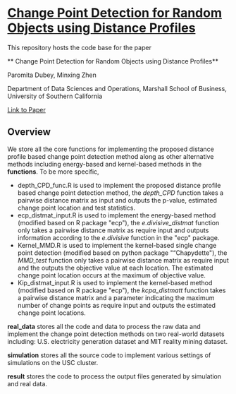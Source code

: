 # [Change Point Detection for Random Objects using Distance Profiles](https://arxiv.org/abs/2311.16025)

This repository hosts the code base for the paper

** Change Point Detection for Random Objects using Distance Profiles**

Paromita Dubey, Minxing Zhen

Department of Data Sciences and Operations, Marshall School of Business, University of Southern California

[Link to Paper](https://arxiv.org/abs/2311.16025)

## Overview

We store all the core functions for implementing the proposed distance profile based change point detection method along as other alternative methods including energy-based and kernel-based methods in the **functions**. To be more specific,

* depth_CPD_func.R is used to implement the proposed distance profile based change point detection method, the *depth_CPD* function takes a pairwise distance matrix as input and outputs the p-value, estimated change point location and test statistics.
* ecp_distmat_input.R is used to implement the energy-based method (modified based on R package "ecp"), the *e.divisive_distmat* function only takes a pairwise distance matrix as require input and outputs information according to the *e.divisive* function in the "ecp" package.
* Kernel_MMD.R is  used to implement the kernel-based single change point detection (modified based on python package "“Chapydette"), the *MMD_test* function only takes a pairwise distance matrix as require input and the outputs the objective value at each location. The estimated change point location occurs at the maximum of objective value.
* Kip_distmat_input.R is used to implement the kernel-based method (modified based on R package "ecp"), the *kcpa_distmatt* function takes a pairwise distance matrix and a parameter indicating the maximum number of change points as require input and outputs the estimated change point locations.

**real_data** stores all the code and data to process the raw data and implement the change point detection methods on two real-world datasets including:  U.S. electricity generation dataset and MIT reality mining dataset.

**simulation** stores all the source code to implement various settings of simulations on the USC cluster.

**result** stores the code to process the output files generated by simulation and real data.
